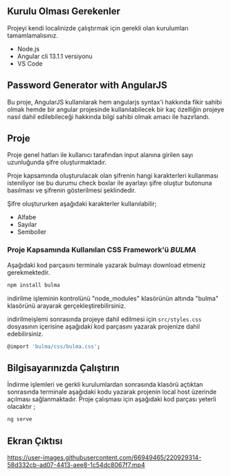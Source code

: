 
## Kurulu Olması Gerekenler
Projeyi kendi localinizde çalıştırmak için gerekli olan kurulumları tamamlamalısınız.

- Node.js
- Angular cli 13.1.1 versiyonu
- VS Code 


## Password Generator with AngularJS
Bu proje, AngularJS kullanılarak hem angularjs syntax'i hakkında fikir sahibi olmak hemde bir angular projesinde kullanılabilecek bir kaç özelliğin projeye nasıl dahil edilebileceği hakkında bilgi sahibi olmak amacı ile hazırlandı.

## Proje
Proje genel hatları ile kullanıcı tarafından input alanına girilen sayı uzunluğunda şifre oluşturmaktadır.

Proje kapsamında oluşturulacak olan şifrenin hangi karakterleri kullanması isteniliyor ise bu durumu check boxlar ile ayarlayı şifre oluştur butonuna basılması ve şifrenin gösterilmesi şeklindedir.

Şifre oluştururken aşağıdaki karakterler kullanılabilir;

-   Alfabe
-   Sayılar
-   Semboller

### Proje Kapsamında Kullanılan  CSS Framework'ü  *BULMA*

Aşağıdaki kod parçasını terminale yazarak bulmayı download etmeniz gerekmektedir.

```bash
npm install bulma
```

indirilme işleminin kontrolünü "node_modules" klasörünün altında "bulma" klasörünü arayarak gerçekleştirebilirsiniz.

indirilmeişlemi sonrasında projeye dahil edilmesi için
 `src/styles.css` dosyasının içerisine aşağıdaki kod parçasını yazarak projenize dahil edebilirsiniz.

```bash
@import 'bulma/css/bulma.css';
```





## Bilgisayarınızda Çalıştırın

İndirme işlemleri ve gerkli kurulumlardan sonrasında klasörü açtıktan sonrasında terminale 
aşağıdaki kodu yazarak projenin local host üzerinde açılması sağlanmaktadır.
Proje çalışması için aşağıdaki kod parçası yeterli olacaktır ;

```bash
ng serve
```

## Ekran Çıktısı


https://user-images.githubusercontent.com/66949465/220929314-58d332cb-ad07-4413-aee8-1c54dc8067f7.mp4



